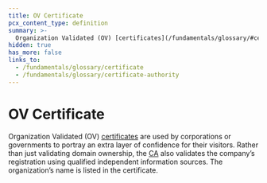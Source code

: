 ```yaml
---
title: OV Certificate
pcx_content_type: definition
summary: >-
  Organization Validated (OV) [certificates](/fundamentals/glossary/#certificate) are used by corporations or governments to portray an extra layer of confidence for their visitors. Rather than just validating domain ownership, the [CA](/fundamentals/glossary/#certificate-authority) also validates the company’s registration using qualified independent information sources. The organization’s name is listed in the certificate.
hidden: true
has_more: false
links_to:
  - /fundamentals/glossary/certificate
  - /fundamentals/glossary/certificate-authority
---
```


# OV Certificate

Organization Validated (OV) [certificates](/fundamentals/glossary/certificate) are used by corporations or governments to portray an extra layer of confidence for their visitors. Rather than just validating domain ownership, the [CA](/fundamentals/glossary/certificate-authority) also validates the company’s registration using qualified independent information sources. The organization’s name is listed in the certificate.
